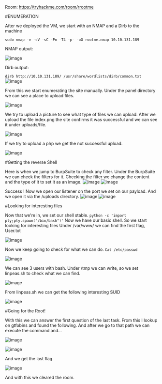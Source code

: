 Room: https://tryhackme.com/room/rrootme

#ENUMERATION

After we deployed the VM, we start with an NMAP and a Dirb to the machine

```sudo nmap -v -sV -sC -Pn -T4 -p- -oG rootme.nmap 10.10.131.189```

NMAP output:

![image](https://user-images.githubusercontent.com/71237545/115132045-bb543400-9fca-11eb-8079-8251003de083.png)

Dirb output:

```dirb http://10.10.131.189/ /usr/share/wordlists/dirb/common.txt```
![image](https://user-images.githubusercontent.com/71237545/115132052-c313d880-9fca-11eb-8a38-ba1bfa469d3b.png)

From this we start enumerating the site manually.
Under the panel directory we can see a place to upload files.

![image](https://user-images.githubusercontent.com/71237545/115132055-c7d88c80-9fca-11eb-88b1-cd7165f2fa78.png)

We try to upload a picture to see what type of files we can upload.
After we upload the file index.png the site confirms it was successful and we can see it under uploads/file.

![image](https://user-images.githubusercontent.com/71237545/115132061-d030c780-9fca-11eb-8115-7458ef03879e.png)

If we try to upload a php we get the not successful upload.

![image](https://user-images.githubusercontent.com/71237545/115132063-d4f57b80-9fca-11eb-9bbb-be9e8a1c79e6.png)

#Getting the reverse Shell

Here is when we jump to BurpSuite to check any filter.
Under the BurpSuite we can check the filters for it.
Checking the filter we change the content and the type of it to set it as an image.
![image](https://user-images.githubusercontent.com/71237545/115132064-d9ba2f80-9fca-11eb-895e-dbf4c1980b82.png)
![image](https://user-images.githubusercontent.com/71237545/115132077-f3f40d80-9fca-11eb-8475-d8aa803c5ae6.png)

Success ! Now we open our listener on the port we set on our payload. And we open it via the /uploads directory.
![image](https://user-images.githubusercontent.com/71237545/115132080-f6566780-9fca-11eb-8708-5ab9fc111a7c.png)
![image](https://user-images.githubusercontent.com/71237545/115132082-fc4c4880-9fca-11eb-8e0c-6d10d6ca2e21.png)

#Looking for interesting files

Now that we're in, we set our shell stable.
```python -c 'import pty;pty.spawn("/bin/bash")'```
Now we have our basic shell. So we start looking for interesting files
Under /var/www/ we can find the first flag, User.txt

![image](https://user-images.githubusercontent.com/71237545/115132086-0110fc80-9fcb-11eb-8b5f-cdb1a77853ea.png)

Now we keep going to check for what we can do.
```Cat /etc/passwd```

![image](https://user-images.githubusercontent.com/71237545/115132090-040bed00-9fcb-11eb-9c8f-6cb207394088.png)

We can see 3 users with bash.
Under /tmp we can write, so we set linpeas.sh to check what we can find.

![image](https://user-images.githubusercontent.com/71237545/115132092-066e4700-9fcb-11eb-9a8a-1c8bcd1f1b66.png)

From linpeas.sh we can get the following interesting SUID

![image](https://user-images.githubusercontent.com/71237545/115132094-09693780-9fcb-11eb-9656-41b33055f0d2.png)

#Going for the Root!

With this we can answer the first question of the last task.
From this I lookup on gtfobins and found the following.
And after we go to that path we can execute the command and…

![image](https://user-images.githubusercontent.com/71237545/115132099-138b3600-9fcb-11eb-8c97-9e06dc93b6a2.png)

![image](https://user-images.githubusercontent.com/71237545/115132100-14bc6300-9fcb-11eb-8ef3-12140716a403.png)

And we get the last flag.

![image](https://user-images.githubusercontent.com/71237545/115132101-16862680-9fcb-11eb-93aa-5b514401026e.png)

And with this we cleared the room.


